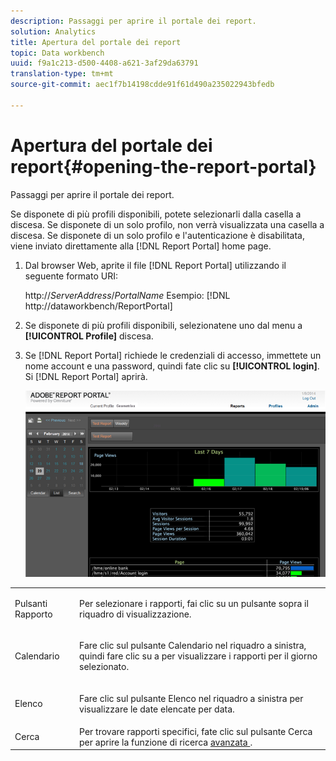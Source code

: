 ```yaml
---
description: Passaggi per aprire il portale dei report.
solution: Analytics
title: Apertura del portale dei report
topic: Data workbench
uuid: f9a1c213-d500-4408-a621-3af29da63791
translation-type: tm+mt
source-git-commit: aec1f7b14198cdde91f61d490a235022943bfedb

---
```



# Apertura del portale dei report{#opening-the-report-portal}

Passaggi per aprire il portale dei report.

Se disponete di più profili disponibili, potete selezionarli dalla casella a discesa. Se disponete di un solo profilo, non verrà visualizzata una casella a discesa. Se disponete di un solo profilo e l&#39;autenticazione è disabilitata, viene inviato direttamente alla [!DNL Report Portal] home page.

1. Dal browser Web, aprite il file [!DNL Report Portal] utilizzando il seguente formato URI:

   http://*ServerAddress*/*PortalName* Esempio: [!DNL http://dataworkbench/ReportPortal]
1. Se disponete di più profili disponibili, selezionatene uno dal menu a **[!UICONTROL Profile]** discesa.
1. Se [!DNL Report Portal] richiede le credenziali di accesso, immettete un nome account e una password, quindi fate clic su **[!UICONTROL login]**. Si [!DNL Report Portal] aprirà.

   ![](assets/report_portal_home.png)

<table id="table_E68190C670684FA798B41702FC911827"> 
 <tbody> 
  <tr> 
   <td colname="col1"> Pulsanti Rapporto </td> 
   <td colname="col2"> <p>Per selezionare i rapporti, fai clic su un pulsante sopra il riquadro di visualizzazione. </p> </td> 
  </tr> 
  <tr> 
   <td colname="col1"> Calendario       </td> 
   <td colname="col2"> <p>Fare clic sul <span class="uicontrol"> pulsante Calendario </span> nel riquadro a sinistra, quindi fare clic su a per visualizzare i rapporti per il giorno selezionato. </p> </td> 
  </tr> 
  <tr> 
   <td colname="col1"> Elenco </td> 
   <td colname="col2"> <p>Fare clic sul <span class="uicontrol"> pulsante Elenco </span> nel riquadro a sinistra per visualizzare le date elencate per data. </p> </td> 
  </tr> 
  <tr> 
   <td colname="col1"> Cerca </td> 
   <td colname="col2"> Per trovare rapporti specifici, fate clic sul <span class="uicontrol"> pulsante Cerca </span> per aprire la funzione di ricerca <a href="../../../home/c-rpt-oview/c-search-adv.md#concept-083b751e28b645ceaa4d9784d21f78ca"> avanzata </a> . </td> 
  </tr> 
 </tbody> 
</table>

